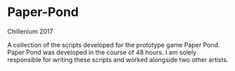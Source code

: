 # Paper-Pond
Chillenium 2017

A collection of the scripts developed for the prototype game Paper Pond.
Paper Pond was developed in the course of 48 hours. I am solely responsible for writing these scripts and worked alongside two other artists.
